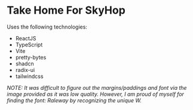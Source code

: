 # Take Home For SkyHop

Uses the following technologies:
- ReactJS
- TypeScript
- Vite
- pretty-bytes
- shadcn
- radix-ui
- tailwindcss

*NOTE: It was difficult to figure out the margins/paddings and font via the image provided as it was low quality. However, I am
proud of myself for finding the font: Raleway by recognizing the unique W.*
